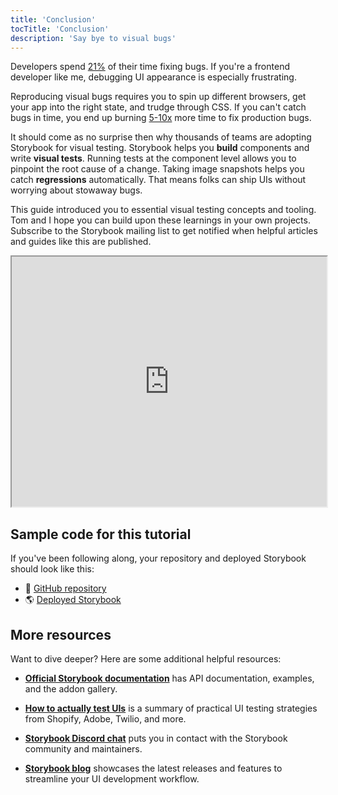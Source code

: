```yaml
---
title: 'Conclusion'
tocTitle: 'Conclusion'
description: 'Say bye to visual bugs'
---
```


Developers spend [21%](https://ieeexplore.ieee.org/document/895984) of their time fixing bugs. If you're a frontend developer like me, debugging UI appearance is especially frustrating.

Reproducing visual bugs requires you to spin up different browsers, get your app into the right state, and trudge through CSS. If you can't catch bugs in time, you end up burning [5-10x](https://www.cs.umd.edu/projects/SoftEng/ESEG/papers/82.78.pdf) more time to fix production bugs.

It should come as no surprise then why thousands of teams are adopting Storybook for visual testing. Storybook helps you **build** components and write **visual tests**. Running tests at the component level allows you to pinpoint the root cause of a change. Taking image snapshots helps you catch **regressions** automatically. That means folks can ship UIs without worrying about stowaway bugs.

This guide introduced you to essential visual testing concepts and tooling. Tom and I hope you can build upon these learnings in your own projects. Subscribe to the Storybook mailing list to get notified when helpful articles and guides like this are published.

<iframe style="height:400px;width:100%;max-width:800px;margin:0px auto;" src="https://upscri.be/d42fc0?as_embed"></iframe>

## Sample code for this tutorial

If you've been following along, your repository and deployed Storybook should look like this:

- 📕 [GitHub repository](https://github.com/chromaui/learnstorybook-visual-testing-code)
- 🌎 [Deployed Storybook](https://6070d9288779ab00214a9831-oymqxvbejc.chromatic.com/?path=/story/commentlist--paginated)

## More resources

Want to dive deeper? Here are some additional helpful resources:

- [**Official Storybook documentation**](https://storybook.js.org/docs/react/get-started/introduction) has API documentation, examples, and the addon gallery.

- [**How to actually test UIs**](https://storybook.js.org/blog/how-to-actually-test-uis/) is a summary of practical UI testing strategies from Shopify, Adobe, Twilio, and more.

- [**Storybook Discord chat**](https://discord.gg/UUt2PJb) puts you in contact with the Storybook community and maintainers.

- [**Storybook blog**](https://medium.com/storybookjs) showcases the latest releases and features to streamline your UI development workflow.
